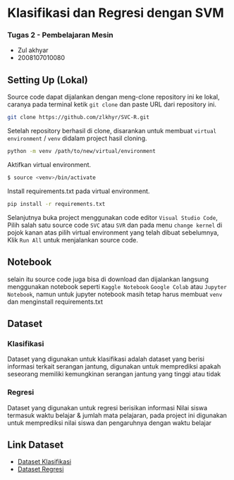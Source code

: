 # Klasifikasi dan Regresi dengan SVM
### Tugas 2 - Pembelajaran Mesin
- Zul akhyar
- 2008107010080
## Setting Up (Lokal)
Source code dapat dijalankan dengan meng-clone repository ini ke lokal, caranya pada terminal ketik `git clone` dan paste URL dari repository ini.

```sh
git clone https://github.com/zlkhyr/SVC-R.git
```

Setelah repository berhasil di clone, disarankan untuk membuat `virtual environment` / `venv` didalam project hasil cloning.

```sh
python -m venv /path/to/new/virtual/environment
```

Aktifkan virtual environment.

```sh
$ source <venv>/bin/activate
```

Install requirements.txt pada virtual environment.

```sh
pip install -r requirements.txt
```
Selanjutnya buka project menggunakan code editor `Visual Studio Code`, Pilih salah satu source code `SVC` atau `SVR` dan pada menu `change kernel` di pojok kanan atas pilih 
virtual environment yang telah dibuat sebelumnya, Klik `Run All` untuk menjalankan source code.

## Notebook
selain itu source code juga bisa di download dan dijalankan langsung menggunakan notebook seperti `Kaggle Notebook` `Google Colab` atau `Jupyter Notebook`, namun untuk jupyter notebook
masih tetap harus membuat `venv` dan menginstall requirements.txt
## Dataset 
### Klasifikasi
Dataset yang digunakan untuk klasifikasi adalah dataset yang berisi informasi terkait serangan jantung, digunakan untuk memprediksi apakah seseorang memiliki kemungkinan serangan jantung yang tinggi atau tidak 
### Regresi
Dataset yang digunakan untuk regresi berisikan informasi Nilai siswa termasuk waktu belajar & jumlah mata pelajaran, pada project ini digunakan untuk memprediksi nilai siswa dan pengaruhnya dengan waktu belajar
## Link Dataset
- [Dataset Klasifikasi](https://www.kaggle.com/datasets/rashikrahmanpritom/heart-attack-analysis-prediction-dataset?resource=download)
- [Dataset Regresi](https://www.kaggle.com/datasets/yasserh/student-marks-dataset)
